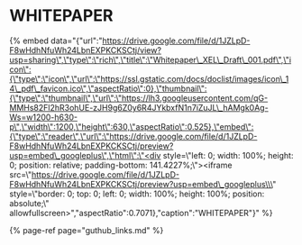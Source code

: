 # WHITEPAPER

{% embed data="{\"url\":\"https://drive.google.com/file/d/1JZLpD-F8wHdhNfuWh24LbnEXPKCKSCtj/view?usp=sharing\",\"type\":\"rich\",\"title\":\"Whitepaper\_XEL\_Draft\_001.pdf\",\"icon\":{\"type\":\"icon\",\"url\":\"https://ssl.gstatic.com/docs/doclist/images/icon\_14\_pdf\_favicon.ico\",\"aspectRatio\":0},\"thumbnail\":{\"type\":\"thumbnail\",\"url\":\"https://lh3.googleusercontent.com/qG-MMHs82Fl2hR3ohUE-zJH9g6Z0y6R4JYkbxfN1n7iZuJL\_hAMgk0Ag-Ws=w1200-h630-p\",\"width\":1200,\"height\":630,\"aspectRatio\":0.525},\"embed\":{\"type\":\"reader\",\"url\":\"https://drive.google.com/file/d/1JZLpD-F8wHdhNfuWh24LbnEXPKCKSCtj/preview?usp=embed\_googleplus\",\"html\":\"<div style=\\\"left: 0; width: 100%; height: 0; position: relative; padding-bottom: 141.4227%;\\\"><iframe src=\\\"https://drive.google.com/file/d/1JZLpD-F8wHdhNfuWh24LbnEXPKCKSCtj/preview?usp=embed\_googleplus\\\" style=\\\"border: 0; top: 0; left: 0; width: 100%; height: 100%; position: absolute;\\\" allowfullscreen></iframe></div>\",\"aspectRatio\":0.7071},\"caption\":\"WHITEPAPER\"}" %}

{% page-ref page="guthub\_links.md" %}

>

